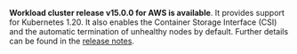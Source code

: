 **Workload cluster release v15.0.0 for AWS is available**. It provides support for Kubernetes 1.20. It also enables the Container Storage Interface (CSI) and the automatic termination of unhealthy nodes by default. Further details can be found in the [release notes](https://docs.giantswarm.io/changes/workload-cluster-releases-aws/releases/aws-v15.0.0/).

